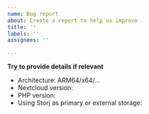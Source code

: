 ```yaml
---
name: Bug report
about: Create a report to help us improve
title: ''
labels: ''
assignees: ''

---
```


**Try to provide details if relevant**

- Architecture: ARM64/x64/...
- Nextcloud version:
- PHP version:
- Using Storj as primary or external storage:
